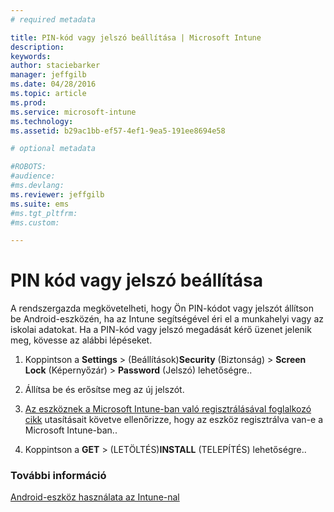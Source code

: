 ```yaml
---
# required metadata

title: PIN-kód vagy jelszó beállítása | Microsoft Intune
description:
keywords:
author: staciebarker
manager: jeffgilb
ms.date: 04/28/2016
ms.topic: article
ms.prod:
ms.service: microsoft-intune
ms.technology:
ms.assetid: b29ac1bb-ef57-4ef1-9ea5-191ee8694e58

# optional metadata

#ROBOTS:
#audience:
#ms.devlang:
ms.reviewer: jeffgilb
ms.suite: ems
#ms.tgt_pltfrm:
#ms.custom:

---
```



# PIN kód vagy jelszó beállítása

A rendszergazda megkövetelheti, hogy Ön PIN-kódot vagy jelszót állítson be Android-eszközén, ha az Intune segítségével éri el a munkahelyi vagy az iskolai adatokat. Ha a PIN-kód vagy jelszó megadását kérő üzenet jelenik meg, kövesse az alábbi lépéseket.

1.  Koppintson a  **Settings** &gt;  (Beállítások)**Security** (Biztonság) &gt; **Screen Lock** (Képernyőzár) &gt; **Password** (Jelszó) lehetőségre..

2.  Állítsa be és erősítse meg az új jelszót.

3.  [Az eszköznek a Microsoft Intune-ban való regisztrálásával foglalkozó cikk](enroll-your-device-in-Intune-android.md) utasításait követve ellenőrizze, hogy az eszköz regisztrálva van-e a Microsoft Intune-ban..

4.  Koppintson a **GET** &gt;  (LETÖLTÉS)**INSTALL** (TELEPÍTÉS) lehetőségre..

### További információ
[Android-eszköz használata az Intune-nal](using-your-android-device-with-intune.md)

<!--HONumber=May16_HO1-->


